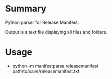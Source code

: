 # Summary
Python parser for Release Manifest.

Output is a text file displaying all files and folders.

# Usage
- python -m manifestparse releasemanifest path/to/save/releasemanifest.txt
